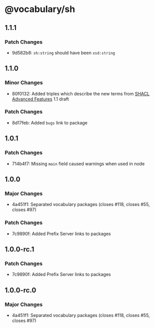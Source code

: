 # @vocabulary/sh

## 1.1.1

### Patch Changes

- 9d582b8: `sh:string` should have been `xsd:string`

## 1.1.0

### Minor Changes

- 80f0132: Added triples which describe the new terms from [SHACL Advanced Features](https://w3c.github.io/shacl/shacl-af/) 1.1 draft

### Patch Changes

- 8d17feb: Added `bugs` link to package

## 1.0.1

### Patch Changes

- 714b4f7: Missing `main` field caused warnings when used in node

## 1.0.0

### Major Changes

- 4a451f1: Separated vocabulary packages (closes #118, closes #55, closes #97)

### Patch Changes

- 7c9890f: Added Prefix Server links to packages

## 1.0.0-rc.1

### Patch Changes

- 7c9890f: Added Prefix Server links to packages

## 1.0.0-rc.0

### Major Changes

- 4a451f1: Separated vocabulary packages (closes #118, closes #55, closes #97)
